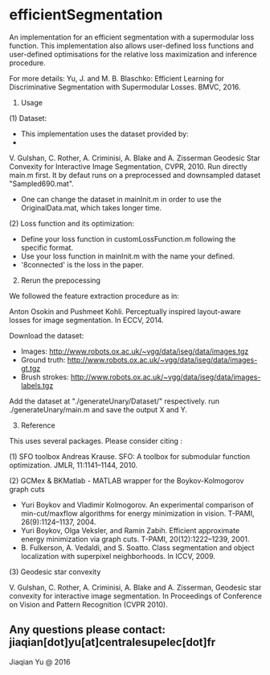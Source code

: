 ﻿# efficientSegmentation

An implementation for an efficient segmentation with a supermodular loss function. This implementation also allows user-defined loss functions and user-defined optimisations for the relative loss maximization and inference procedure. 

For more details: 
Yu, J. and M. B. Blaschko: Efficient Learning for Discriminative Segmentation with Supermodular Losses. BMVC, 2016.

1. Usage

(1) Dataset: 

- This implementation uses the dataset provided by:
- 
V. Gulshan, C. Rother, A. Criminisi, A. Blake and A. Zisserman
Geodesic Star Convexity for Interactive Image Segmentation, CVPR, 2010. 
Run directly main.m first. It by defaut runs on a preprocessed and downsampled dataset "Sampled690.mat". 

- One can change the dataset in mainInit.m in order to use the OriginalData.mat, which takes longer time.

(2) Loss function and its optimization:

- Define your loss function in customLossFunction.m following the specific format.
- Use your loss function in mainInit.m with the name your defined.
- '8connected' is the loss in the paper.

2. Rerun the prepocessing

We followed the feature extraction procedure as in: 

Anton Osokin and Pushmeet Kohli. Perceptually inspired layout-aware losses for image segmentation. In ECCV, 2014.

Download the dataset:

- Images: http://www.robots.ox.ac.uk/~vgg/data/iseg/data/images.tgz
- Ground truth: http://www.robots.ox.ac.uk/~vgg/data/iseg/data/images-gt.tgz
- Brush strokes: http://www.robots.ox.ac.uk/~vgg/data/iseg/data/images-labels.tgz

Add the dataset at "./generateUnary/Dataset/" respectively.
run ./generateUnary/main.m and save the output X and Y.

3. Reference

This uses several packages. Please consider citing :

(1) SFO toolbox
Andreas Krause. SFO: A toolbox for submodular function optimization. JMLR, 11:1141–1144, 2010.

(2) GCMex & BKMatlab - MATLAB wrapper for the Boykov-Kolmogorov graph cuts
- Yuri Boykov and Vladimir Kolmogorov. An experimental comparison of min-cut/maxflow
algorithms for energy minimization in vision. T-PAMI, 26(9):1124–1137, 2004.
- Yuri Boykov, Olga Veksler, and Ramin Zabih. Efficient approximate energy minimization
via graph cuts. T-PAMI, 20(12):1222–1239, 2001.
- B. Fulkerson, A. Vedaldi, and S. Soatto. Class segmentation and object localization
with superpixel neighborhoods. In ICCV, 2009.

(3) Geodesic star convexity 

V. Gulshan, C. Rother, A. Criminisi, A. Blake and A. Zisserman,
Geodesic star convexity for interactive image segmentation. 
In Proceedings of Conference on Vision and Pattern Recognition (CVPR 2010).

Any questions please contact: jiaqian[dot]yu[at]centralesupelec[dot]fr
--
Jiaqian Yu @ 2016
